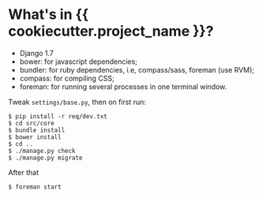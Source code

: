 # What's in {{ cookiecutter.project_name }}?

* Django 1.7
* bower: for javascript dependencies;
* bundler: for ruby dependencies, i.e, compass/sass, foreman (use RVM);
* compass: for compiling CSS;
* foreman: for running several processes in one terminal window.

Tweak `settings/base.py`, then on first run:

    $ pip install -r req/dev.txt
    $ cd src/core
    $ bundle install
    $ bower install
    $ cd ..
    $ ./manage.py check
    $ ./manage.py migrate

After that

    $ foreman start
